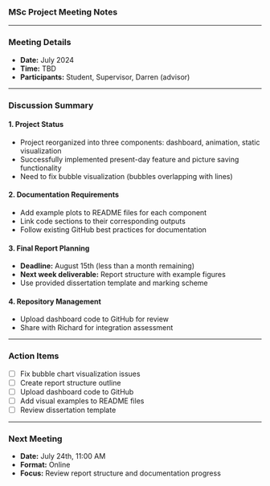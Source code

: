 ### MSc Project Meeting Notes

---

### Meeting Details  
- **Date:** July 2024
- **Time:** TBD
- **Participants:** Student, Supervisor, Darren (advisor)

---

### Discussion Summary  

#### 1. Project Status
- Project reorganized into three components: dashboard, animation, static visualization
- Successfully implemented present-day feature and picture saving functionality
- Need to fix bubble visualization (bubbles overlapping with lines)

#### 2. Documentation Requirements
- Add example plots to README files for each component
- Link code sections to their corresponding outputs
- Follow existing GitHub best practices for documentation

#### 3. Final Report Planning
- **Deadline:** August 15th (less than a month remaining)
- **Next week deliverable:** Report structure with example figures
- Use provided dissertation template and marking scheme

#### 4. Repository Management
- Upload dashboard code to GitHub for review
- Share with Richard for integration assessment

---

### Action Items
- [ ] Fix bubble chart visualization issues
- [ ] Create report structure outline
- [ ] Upload dashboard code to GitHub
- [ ] Add visual examples to README files
- [ ] Review dissertation template

---

### Next Meeting
- **Date:** July 24th, 11:00 AM
- **Format:** Online
- **Focus:** Review report structure and documentation progress